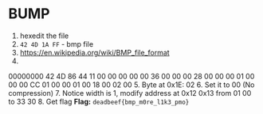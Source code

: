 # BUMP

1. hexedit the file
2. `42 4D 1A FF` - bmp file
3. https://en.wikipedia.org/wiki/BMP_file_format
4. 
00000000   42 4D 86 44  11 00 00 00  00 00 36 00  00 00 28 00  00 00 01 00  00 00 CC 01  00 00 01 00  18 00 02 00 
5. Byte at 0x1E: 02
6. Set it to 00 (No compression)
7. Notice width is 1, modify address at 0x12 0x13 from 01 00 to 33 30
8. Get flag
**Flag:** `deadbeef{bmp_m0re_l1k3_pmo}`